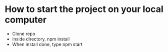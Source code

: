 # How to start the project on your local computer

- Clone repo
- Inside directory, npm install
- When install done, type npm start
